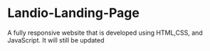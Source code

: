 # Landio-Landing-Page

A fully responsive website that is developed using HTML,CSS, and JavaScript. It will still be updated
